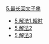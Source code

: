 
[5.最长回文子串](https://leetcode-cn.com/problems/longest-palindromic-substring/)
- [5.解法1.超时](https://leetcode-cn.com/submissions/detail/20869422/)
- [5.解法2](https://leetcode-cn.com/submissions/detail/21015321/)
- [5.解法3](https://leetcode-cn.com/submissions/detail/21085653/)
